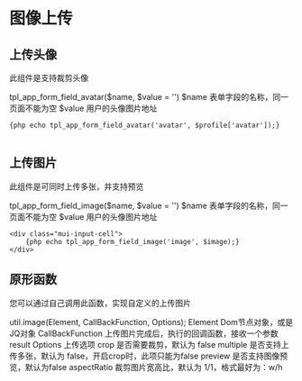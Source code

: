 # 图像上传
## 上传头像
此组件是支持裁剪头像

tpl_app_form_field_avatar($name, $value = '')
$name 表单字段的名称，同一页面不能为空
$value 用户的头像图片地址
```
{php echo tpl_app_form_field_avatar('avatar', $profile['avatar']);}


```
## 上传图片
此组件是可同时上传多张，并支持预览

tpl_app_form_field_image($name, $value = '')
$name 表单字段的名称，同一页面不能为空
$value 用户的头像图片地址
```
<div class="mui-input-cell">
    {php echo tpl_app_form_field_image('image', $image);}
</div>

```
## 原形函数
您可以通过自己调用此函数，实现自定义的上传图片

util.image(Element, CallBackFunction, Options);
Element Dom节点对象，或是JQ对象
CallBackFunction 上传图片完成后，执行的回调函数，接收一个参数 result
Options 上传选项
crop 是否需要裁剪，默认为 false
multiple 是否支持上传多张，默认为 false，开启crop时，此项只能为false
preview 是否支持图像预览，默认为false
aspectRatio 裁剪图片宽高比，默认为 1/1，格式最好为：w/h
